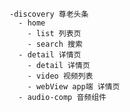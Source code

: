 <!--
 * @Description: 
 * @Version: 1.0.0
 * @Author: Chendh
 * @Date: 2021-07-29 23:42:11
-->
```
-discovery 尊老头条
  - home
    - list 列表页
    - search 搜索
  - detail 详情页
    - detail 详情页
    - video 视频列表
    - webView app端 详情页
  - audio-comp 音频组件
```


 